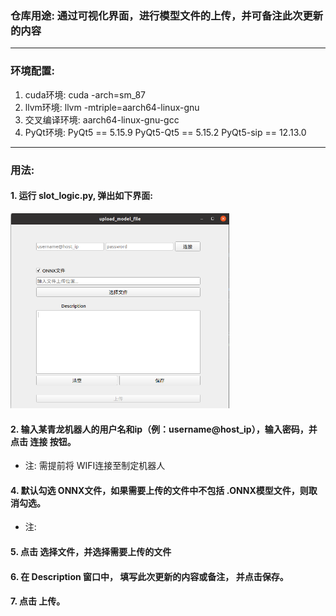 ### 仓库用途: 通过可视化界面，进行模型文件的上传，并可备注此次更新的内容

---

### 环境配置: 
1. cuda环境: cuda -arch=sm_87
2. llvm环境: llvm -mtriple=aarch64-linux-gnu
3. 交叉编译环境: aarch64-linux-gnu-gcc
4. PyQt环境:  PyQt5 == 5.15.9
             PyQt5-Qt5 == 5.15.2
             PyQt5-sip == 12.13.0

---

### 用法:
#### 1. 运行 slot_logic.py, 弹出如下界面:
<img src="./images/interface.png" alt="Alt text" width="350"/>


#### 2. 输入某青龙机器人的用户名和ip（例：username@host_ip），输入密码，并点击 连接 按钮。
- 注: 需提前将 WIFI连接至制定机器人


#### 4. 默认勾选 ONNX文件，如果需要上传的文件中不包括 .ONNX模型文件，则取消勾选。
- 注: 


#### 5. 点击 选择文件，并选择需要上传的文件

#### 6. 在 Description 窗口中， 填写此次更新的内容或备注， 并点击保存。

#### 7. 点击 上传。
